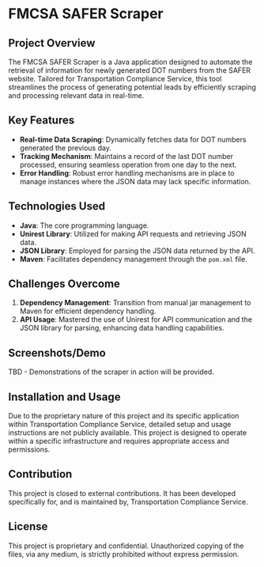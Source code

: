 # FMCSA SAFER Scraper

## Project Overview
The FMCSA SAFER Scraper is a Java application designed to automate the retrieval of information for newly generated DOT numbers from the SAFER website. Tailored for Transportation Compliance Service, this tool streamlines the process of generating potential leads by efficiently scraping and processing relevant data in real-time.

## Key Features
- **Real-time Data Scraping**: Dynamically fetches data for DOT numbers generated the previous day.
- **Tracking Mechanism**: Maintains a record of the last DOT number processed, ensuring seamless operation from one day to the next.
- **Error Handling**: Robust error handling mechanisms are in place to manage instances where the JSON data may lack specific information.

## Technologies Used
- **Java**: The core programming language.
- **Unirest Library**: Utilized for making API requests and retrieving JSON data.
- **JSON Library**: Employed for parsing the JSON data returned by the API.
- **Maven**: Facilitates dependency management through the `pom.xml` file.

## Challenges Overcome
1. **Dependency Management**: Transition from manual jar management to Maven for efficient dependency handling.
2. **API Usage**: Mastered the use of Unirest for API communication and the JSON library for parsing, enhancing data handling capabilities.

## Screenshots/Demo
TBD - Demonstrations of the scraper in action will be provided.

## Installation and Usage
Due to the proprietary nature of this project and its specific application within Transportation Compliance Service, detailed setup and usage instructions are not publicly available. This project is designed to operate within a specific infrastructure and requires appropriate access and permissions.

## Contribution
This project is closed to external contributions. It has been developed specifically for, and is maintained by, Transportation Compliance Service.

## License
This project is proprietary and confidential. Unauthorized copying of the files, via any medium, is strictly prohibited without express permission.
